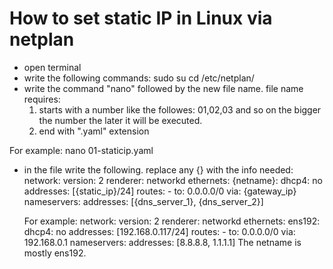 # How to set static IP in Linux via netplan
- open terminal
- write the following commands:
  sudo su
  cd /etc/netplan/
- write the command "nano" followed by the new file name.
  file name requires:
  1. starts with a number like the followes: 01,02,03 and so on the bigger the number the later it will be executed.
  2. end with ".yaml" extension

For example:
  nano 01-staticip.yaml

- in the file write the following. replace any {} with the info needed:
  network:
  version: 2
  renderer: networkd
  ethernets:
    {netname}:
      dhcp4: no
      addresses: [{static_ip}/24]
      routes:
        - to: 0.0.0.0/0
          via: {gateway_ip}
      nameservers:
        addresses: [{dns_server_1}, {dns_server_2}]

  For example:
  network:
  version: 2
  renderer: networkd
  ethernets:
    ens192:
      dhcp4: no
      addresses: [192.168.0.117/24]
      routes:
        - to: 0.0.0.0/0
          via: 192.168.0.1
      nameservers:
        addresses: [8.8.8.8, 1.1.1.1]
  The netname is mostly ens192.
  
